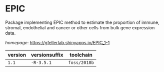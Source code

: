 # EPIC

Package implementing EPIC method to estimate the proportion of immune, stromal, endothelial  and cancer or other cells from bulk gene expression data.

*homepage*: <https://gfellerlab.shinyapps.io/EPIC_1-1>

version | versionsuffix | toolchain
--------|---------------|----------
``1.1`` | ``-R-3.5.1`` | ``foss/2018b``
